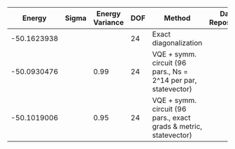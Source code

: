 | Energy             | Sigma   | Energy Variance   | DOF | Method                                                              | Data Repository |
|--------------------|---------|-------------------|-----|---------------------------------------------------------------------|-----------------|
| -50.1623938        |         |                   | 24  | Exact diagonalization                                               |                 |
| -50.0930476        |         | 0.99              | 24  | VQE + symm. circuit (96 pars., Ns = 2^14 per par, statevector)      |                 |
| -50.1019006        |         | 0.95              | 24  | VQE + symm. circuit (96 pars., exact grads & metric, statevector)   |                 |

